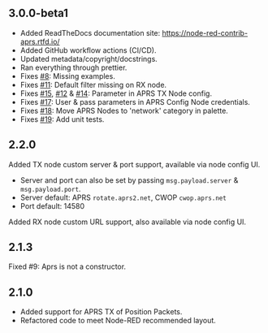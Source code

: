 ## 3.0.0-beta1

- Added ReadTheDocs documentation site: https://node-red-contrib-aprs.rtfd.io/
- Added GitHub workflow actions (CI/CD).
- Updated metadata/copyright/docstrings.
- Ran everything through prettier.
- Fixes [#8](https://github.com/ampledata/node-red-contrib-aprs/issues/8): Missing examples.
- Fixes [#11](https://github.com/ampledata/node-red-contrib-aprs/issues/11): Default filter missing on RX node.
- Fixes [#15](https://github.com/ampledata/node-red-contrib-aprs/issues/15), [#12](https://github.com/ampledata/node-red-contrib-aprs/issues/12) & [#14](https://github.com/ampledata/node-red-contrib-aprs/issues/14): Parameter in APRS TX Node config.
- Fixes [#17](https://github.com/ampledata/node-red-contrib-aprs/issues/17): User & pass parameters in APRS Config Node credentials.
- Fixes [#18](https://github.com/ampledata/node-red-contrib-aprs/issues/18): Move APRS Nodes to 'network' category in palette.
- Fixes [#19](https://github.com/ampledata/node-red-contrib-aprs/issues/19): Add unit tests.

## 2.2.0

Added TX node custom server & port support, available via node config UI.

- Server and port can also be set by passing `msg.payload.server` & `msg.payload.port`.
- Server default: APRS `rotate.aprs2.net`, CWOP `cwop.aprs.net`
- Port default: 14580

Added RX node custom URL support, also available via node config UI.

## 2.1.3

Fixed #9: Aprs is not a constructor.

## 2.1.0

- Added support for APRS TX of Position Packets.
- Refactored code to meet Node-RED recommended layout.

